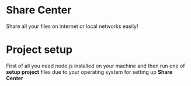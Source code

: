 # Share Center
Share all your files on internet or local networks easily!

# Project setup
First of all you need node.js installed on your machine and then run one of <b>setup project</b> files due to your operating system for setting up <b>Share Center</b>